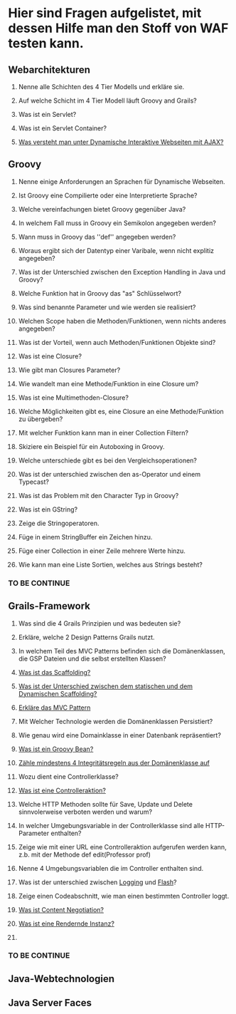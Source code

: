 # Hier sind Fragen aufgelistet, mit dessen Hilfe man den Stoff von WAF testen kann.

## Webarchitekturen

1. Nenne alle Schichten des 4 Tier Modells und erkläre sie.

2. Auf welche Schicht im 4 Tier Modell läuft Groovy and Grails?

3. Was ist ein Servlet?

4. Was ist ein Servlet Container? 

5. [Was versteht man unter Dynamische Interaktive Webseiten mit AJAX?](https://molily.de/js/ajax.html)

## Groovy

1. Nenne einige Anforderungen an Sprachen für Dynamische Webseiten.

2. Ist Groovy eine Compilierte oder eine Interpretierte Sprache?

3. Welche vereinfachungen bietet Groovy gegenüber Java?

4. In welchem Fall muss in Groovy ein Semikolon angegeben werden?

5. Wann muss in Groovy das ''def'' angegeben werden?

6. Woraus ergibt sich der Datentyp einer Varibale, wenn nicht explitiz angegeben?

7. Was ist der Unterschied zwischen den  Exception Handling in Java und Groovy?

8. Welche Funktion hat in Groovy das "as" Schlüsselwort?

9. Was sind benannte Parameter und wie werden sie realisiert?

10. Welchen Scope haben die Methoden/Funktionen, wenn nichts anderes angegeben?

11. Was ist der Vorteil, wenn auch Methoden/Funktionen Objekte sind?

12. Was ist eine Closure?

13. Wie gibt man Closures Parameter?

14. Wie wandelt man eine Methode/Funktion in eine Closure um?

15. Was ist eine Multimethoden-Closure?

16. Welche Möglichkeiten gibt es, eine Closure an eine Methode/Funktion zu übergeben?

17. Mit welcher Funktion kann man in einer Collection Filtern?

18. Skiziere ein Beispiel für ein Autoboxing in Groovy.

19. Welche unterschiede gibt es bei den Vergleichsoperationen?

20. Was ist der unterschied zwischen den as-Operator und einem Typecast?

21. Was ist das Problem mit den Character Typ in Groovy?

22. Was ist ein GString?

23. Zeige die Stringoperatoren.

24. Füge in einem StringBuffer ein Zeichen hinzu.

25. Füge einer Collection in einer Zeile mehrere Werte hinzu.

26. Wie kann man eine Liste Sortien, welches aus Strings besteht?

### TO BE CONTINUE

## Grails-Framework

1. Was sind die 4 Grails Prinzipien und was bedeuten sie?

2. Erkläre, welche 2 Design Patterns Grails nutzt. 

3. In welchem Teil des MVC Patterns befinden sich die Domänenklassen, die GSP Dateien und die selbst erstellten Klassen?

4. [Was ist das Scaffolding?](https://de.wikipedia.org/wiki/Scaffolding) 

5. [Was ist der Unterschied zwischen dem statischen und dem Dynamischen Scaffolding?](http://www.careerride.com/view/what-is-the-difference-between-static-and-dynamic-scaffolding-ruby-on-rails-2430.aspx)

6. [Erkläre das MVC Pattern](https://glossar.hs-augsburg.de/Model-View-Controller-Paradigma)

7. Mit Welcher Technologie werden die Domänenklassen Persistiert?

8. Wie genau wird eine Domainklasse in einer Datenbank repräsentiert?

9. [Was ist ein Groovy Bean?](http://mrhaki.blogspot.de/2009/08/groovy-goodness-groovybeans-simpler.html)

10. [Zähle mindestens 4 Integritätsregeln aus der Domänenklasse auf](https://docs.grails.org/latest/ref/Constraints/Usage.html)

11. Wozu dient eine Controllerklasse?

12. [Was ist eine Controlleraktion?](http://docs.grails.org/latest/guide/theWebLayer.html#understandingControllersAndActions)

13. Welche HTTP Methoden sollte für Save, Update und Delete sinnvolerweise verboten werden und warum?

14. In welcher Umgebungsvariable in der Controllerklasse sind alle HTTP-Parameter enthalten?

15. Zeige wie mit einer URL eine Controlleraktion aufgerufen werden kann, z.b. mit der Methode def edit(Professor prof)

16. Nenne 4 Umgebungsvariablen die im Controller enthalten sind.

17. Was ist der unterschied zwischen [Logging](http://docs.grails.org/3.2.1/ref/Plug-ins/logging.html) und [Flash](https://docs.grails.org/latest/ref/Controllers/flash.html)?

18. Zeige einen Codeabschnitt, wie man einen bestimmten Controller loggt.

19. [Was ist Content Negotiation?](https://de.wikipedia.org/wiki/Content_Negotiation)

20. [Was ist eine Rendernde Instanz?](https://docs.grails.org/latest/ref/Controllers/render.html)

21. 

### TO BE CONTINUE


## Java-Webtechnologien

## Java Server Faces


